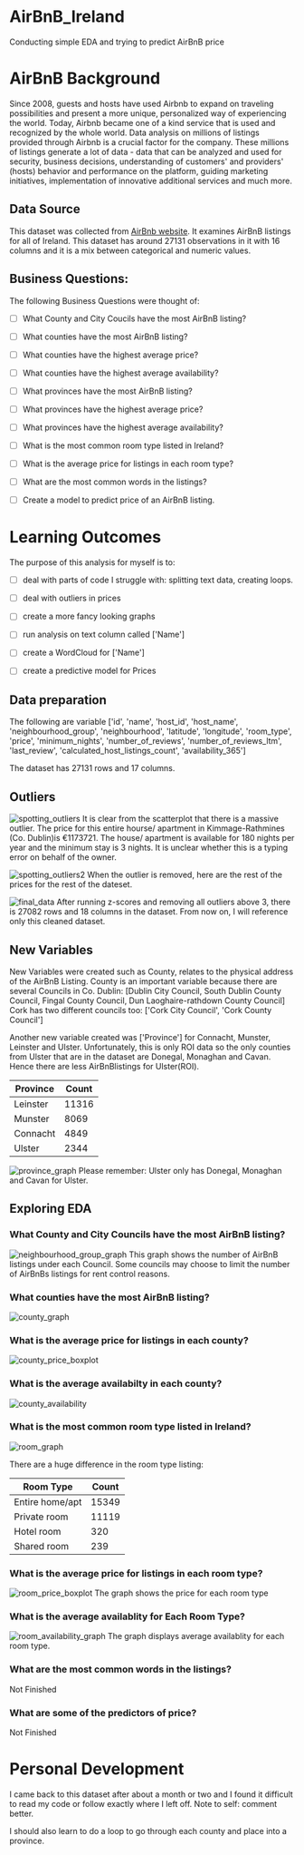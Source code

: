 # AirBnB_Ireland
Conducting simple EDA and trying to predict AirBnB price 

# AirBnB Background
Since 2008, guests and hosts have used Airbnb to expand on traveling possibilities and present a more unique, personalized way of experiencing the world. Today, Airbnb became one of a kind service that is used and recognized by the whole world. Data analysis on millions of listings provided through Airbnb is a crucial factor for the company. These millions of listings generate a lot of data - data that can be analyzed and used for security, business decisions, understanding of customers' and providers' (hosts) behavior and performance on the platform, guiding marketing initiatives, implementation of innovative additional services and much more.


## Data Source

This dataset was collected from [AirBnb website](http://insideairbnb.com/get-the-data.html). It examines AirBnB listings for all of Ireland. This dataset has around 27131 observations in it with 16 columns and it is a mix between categorical and numeric values. 


## Business Questions:
The following Business Questions were thought of:

- [ ] What County and City Coucils have the most AirBnB listing?

- [ ] What counties have the most AirBnB listing?
- [ ] What counties have the highest average price?
- [ ] What counties have the highest average availability?

- [ ] What provinces have the most AirBnB listing?
- [ ] What provinces have the highest average price?
- [ ] What provinces have the highest average availability?

- [ ] What is the most common room type listed in Ireland?
- [ ] What is the average price for listings in each room type?

- [ ] What are the most common words in the listings?

- [ ] Create a model to predict price of an AirBnB listing.

# Learning Outcomes

The purpose of this analysis for myself is to: 
- [ ] deal with parts of code I struggle with: splitting text data, creating loops.
- [ ] deal with outliers in prices
- [ ] create a more fancy looking graphs 
- [ ] run analysis on text column called ['Name'] 
- [ ] create a WordCloud for ['Name']
- [ ] create a predictive model for Prices 


## Data preparation
The following are variable 
['id', 'name', 'host_id', 'host_name', 'neighbourhood_group',
'neighbourhood', 'latitude', 'longitude', 'room_type', 'price',
'minimum_nights', 'number_of_reviews', 'number_of_reviews_ltm',
'last_review', 'calculated_host_listings_count', 'availability_365']

The dataset has 27131 rows and 17 columns.

## Outliers
![spotting_outliers](https://github.com/kjonina/AirBnB_Ireland/blob/main/Graphs/spotting_outliers.png)
It is clear from the scatterplot that there is a massive outlier. The price for this entire hourse/ apartment in Kimmage-Rathmines (Co. Dublin)is €1173721. The house/ apartment is available for 180 nights per year and the minimum stay is 3 nights. It is unclear whether this is a typing error on behalf of the owner.

![spotting_outliers2](https://github.com/kjonina/AirBnB_Ireland/blob/main/Graphs/spotting_outliers2.png)
When the outlier is removed, here are the rest of the prices for the rest of the dateset.

![final_data](https://github.com/kjonina/AirBnB_Ireland/blob/main/Graphs/final_data.png)
After running z-scores and removing all outliers above 3, there is 27082 rows and 18 columns in the dataset. From now on, I will reference only this cleaned dataset.


## New Variables
New Variables were created such as County, relates to the physical address of the AirBnB Listing.  County is an important variable because there are several Councils in Co. Dublin:
[Dublin City Council, South Dublin County Council, Fingal County Council, Dun Laoghaire-rathdown County Council]
Cork has two different councils too: ['Cork City Council', 'Cork County Council']


Another new variable created was ['Province'] for Connacht, Munster, Leinster and Ulster. Unfortunately, this is only ROI data so the only counties from Ulster that are in the dataset are Donegal, Monaghan and Cavan.
Hence there are less AirBnBlistings for Ulster(ROI).

| Province | Count |
| ----------| ------------- |
| Leinster | 11316 |
|  Munster| 8069 |
| Connacht | 4849 |
| Ulster | 2344 |

![province_graph](https://github.com/kjonina/AirBnB_Ireland/blob/main/Graphs/province_graph.png)
Please remember: Ulster only has Donegal, Monaghan and Cavan for Ulster.



## Exploring EDA

### What County and City Councils have the most AirBnB listing?

![neighbourhood_group_graph](https://github.com/kjonina/AirBnB_Ireland/blob/main/Graphs/neighbourhood_group_graph.png)
This graph shows the number of AirBnB listings under each Council. Some councils may choose to limit the number of AirBnBs listings for rent control reasons. 


### What counties have the most AirBnB listing?

![county_graph](https://github.com/kjonina/AirBnB_Ireland/blob/main/Graphs/county_graph.png)

### What is the average price for listings in each county?

![county_price_boxplot](https://github.com/kjonina/AirBnB_Ireland/blob/main/Graphs/county_price_boxplot.png)

### What is the average  availabilty in each county?

![county_availability](https://github.com/kjonina/AirBnB_Ireland/blob/main/Graphs/county_availability_graph.png)


### What is the most common room type listed in Ireland?

![room_graph](https://github.com/kjonina/AirBnB_Ireland/blob/main/Graphs/room_graph.png)

There are a huge difference in the room type listing:


| Room Type        | Count         |
| ---------------- | ------------- |
| Entire home/apt  | 15349         |
| Private room     | 11119         |
| Hotel room       | 320           |
| Shared room      | 239           |


### What is the average price for listings in each room type?
![room_price_boxplot](https://github.com/kjonina/AirBnB_Ireland/blob/main/Graphs/room_price_boxplot.png)
The graph shows the price for each room type

### What is the average availablity for Each Room Type?
![room_availability_graph](https://github.com/kjonina/AirBnB_Ireland/blob/main/Graphs/room_availability_graph.png)
The graph displays average availablity for each room type. 



### What are the most common words in the listings?
Not Finished

### What are some of the predictors of price?
Not Finished

# Personal Development
I came back to this dataset after about a month or two and I found it difficult to read my code or follow exactly where I left off. 
Note to self: comment better. 

I should also learn to do a loop to go through each county and place into a province. 
